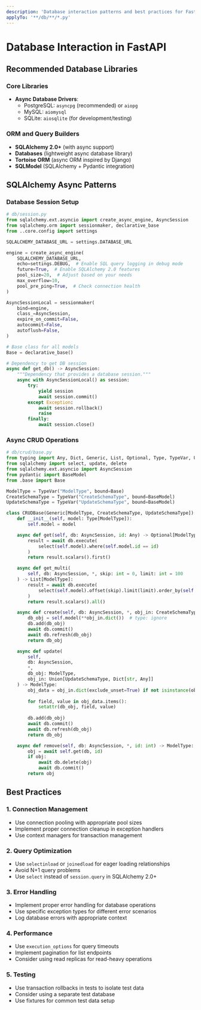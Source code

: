 ```yaml
---
description: 'Database interaction patterns and best practices for FastAPI applications'
applyTo: '**/db/**/*.py'
---
```


# Database Interaction in FastAPI

## Recommended Database Libraries

### Core Libraries
- **Async Database Drivers**:
  - PostgreSQL: `asyncpg` (recommended) or `aiopg`
  - MySQL: `aiomysql`
  - SQLite: `aiosqlite` (for development/testing)

### ORM and Query Builders
- **SQLAlchemy 2.0+** (with async support)
- **Databases** (lightweight async database library)
- **Tortoise ORM** (async ORM inspired by Django)
- **SQLModel** (SQLAlchemy + Pydantic integration)

## SQLAlchemy Async Patterns

### Database Session Setup

```python
# db/session.py
from sqlalchemy.ext.asyncio import create_async_engine, AsyncSession
from sqlalchemy.orm import sessionmaker, declarative_base
from ..core.config import settings

SQLALCHEMY_DATABASE_URL = settings.DATABASE_URL

engine = create_async_engine(
    SQLALCHEMY_DATABASE_URL,
    echo=settings.DEBUG,  # Enable SQL query logging in debug mode
    future=True,  # Enable SQLAlchemy 2.0 features
    pool_size=20,  # Adjust based on your needs
    max_overflow=10,
    pool_pre_ping=True,  # Check connection health
)

AsyncSessionLocal = sessionmaker(
    bind=engine,
    class_=AsyncSession,
    expire_on_commit=False,
    autocommit=False,
    autoflush=False,
)

# Base class for all models
Base = declarative_base()

# Dependency to get DB session
async def get_db() -> AsyncSession:
    """Dependency that provides a database session."""
    async with AsyncSessionLocal() as session:
        try:
            yield session
            await session.commit()
        except Exception:
            await session.rollback()
            raise
        finally:
            await session.close()
```

### Async CRUD Operations

```python
# db/crud/base.py
from typing import Any, Dict, Generic, List, Optional, Type, TypeVar, Union
from sqlalchemy import select, update, delete
from sqlalchemy.ext.asyncio import AsyncSession
from pydantic import BaseModel
from .base import Base

ModelType = TypeVar("ModelType", bound=Base)
CreateSchemaType = TypeVar("CreateSchemaType", bound=BaseModel)
UpdateSchemaType = TypeVar("UpdateSchemaType", bound=BaseModel)

class CRUDBase(Generic[ModelType, CreateSchemaType, UpdateSchemaType]):
    def __init__(self, model: Type[ModelType]):
        self.model = model

    async def get(self, db: AsyncSession, id: Any) -> Optional[ModelType]:
        result = await db.execute(
            select(self.model).where(self.model.id == id)
        )
        return result.scalars().first()

    async def get_multi(
        self, db: AsyncSession, *, skip: int = 0, limit: int = 100
    ) -> List[ModelType]:
        result = await db.execute(
            select(self.model).offset(skip).limit(limit).order_by(self.model.id)
        )
        return result.scalars().all()

    async def create(self, db: AsyncSession, *, obj_in: CreateSchemaType) -> ModelType:
        db_obj = self.model(**obj_in.dict())  # type: ignore
        db.add(db_obj)
        await db.commit()
        await db.refresh(db_obj)
        return db_obj

    async def update(
        self,
        db: AsyncSession,
        *,
        db_obj: ModelType,
        obj_in: Union[UpdateSchemaType, Dict[str, Any]]
    ) -> ModelType:
        obj_data = obj_in.dict(exclude_unset=True) if not isinstance(obj_in, dict) else obj_in
        
        for field, value in obj_data.items():
            setattr(db_obj, field, value)
            
        db.add(db_obj)
        await db.commit()
        await db.refresh(db_obj)
        return db_obj

    async def remove(self, db: AsyncSession, *, id: int) -> ModelType:
        obj = await self.get(db, id)
        if obj:
            await db.delete(obj)
            await db.commit()
        return obj
```

## Best Practices

### 1. Connection Management
- Use connection pooling with appropriate pool sizes
- Implement proper connection cleanup in exception handlers
- Use context managers for transaction management

### 2. Query Optimization
- Use `selectinload` or `joinedload` for eager loading relationships
- Avoid N+1 query problems
- Use `select` instead of `session.query` in SQLAlchemy 2.0+

### 3. Error Handling
- Implement proper error handling for database operations
- Use specific exception types for different error scenarios
- Log database errors with appropriate context

### 4. Performance
- Use `execution_options` for query timeouts
- Implement pagination for list endpoints
- Consider using read replicas for read-heavy operations

### 5. Testing
- Use transaction rollbacks in tests to isolate test data
- Consider using a separate test database
- Use fixtures for common test data setup
